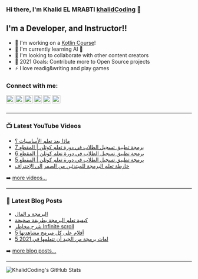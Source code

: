 ### Hi there, I'm Khalid EL MRABTI  [khalidCoding](https://khalidcoding.com/) 👋

## I'm a Developer, and Instructor!!

- 🔭 I'm working on a [Kotlin Course](https://www.youtube.com/watch?v=zC8IKtBlOrE&list=PLtRaTjjI0JHPyGv9D3sws5PejPtKZfEFh)!
- 🌱 I'm currently learning AI 🤣
- 👯 I'm looking to collaborate with other content creators
- 🥅 2021 Goals: Contribute more to Open Source projects
- ⚡ I love readig&writing and play games


### Connect with me:

[<img align="left" alt="khalidcoding.com" width="22px" src="https://khalidcoding.com/wp-content/uploads/2020/01/fav.png" />](https://khalidcoding.com/)
[<img align="left" alt="khalidcoding | YouTube" width="22px" src="https://cdn.jsdelivr.net/npm/simple-icons@v3/icons/youtube.svg" />](https://www.youtube.com/channel/UC63t6j4X8EjabArl2rtWlJQ)
[<img align="left" alt="khalidcoding | Twitter" width="22px" src="https://cdn.jsdelivr.net/npm/simple-icons@v3/icons/twitter.svg" />](https://twitter.com/KhalidCoding)
[<img align="left" alt="khalidcoding | Instagram" width="22px" src="https://cdn.jsdelivr.net/npm/simple-icons@v3/icons/facebook.svg" />](https://www.facebook.com/khalidcoding/)
[<img align="left" alt="khalidcoding | LinkedIn" width="22px" src="https://cdn.jsdelivr.net/npm/simple-icons@v3/icons/linkedin.svg" />](https://www.linkedin.com/in/khalid-el-mrabti/)
[<img align="left" alt="khalidcoding | Instagram" width="22px" src="https://cdn.jsdelivr.net/npm/simple-icons@v3/icons/instagram.svg" />](https://www.instagram.com/khalidelmrabti/)

<br />
<br />

---

### 📺 Latest YouTube Videos

<!-- YOUTUBE:START -->
- [ماذا بعد تعلم الأساسيات ؟](https://www.youtube.com/watch?v=9wkAN1Gu3p4)
- [برمجة تطبيق تسجيل الطلاب في دورة تعلم كوتلن | المقطع 7](https://www.youtube.com/watch?v=VwatlmLOsSU)
- [برمجة تطبيق تسجيل الطلاب في دورة تعلم كوتلن | المقطع 6](https://www.youtube.com/watch?v=8EZbdUIw3sk)
- [برمجة تطبيق تسجيل الطلاب في دورة تعلم كوتلن | المقطع 5](https://www.youtube.com/watch?v=2yD7Cqgl5SU)
- [خارطة تعلم البرمجة للمبتدئين من الصفر إلى الإحتراف](https://www.youtube.com/watch?v=LKePSvgSRcs)
<!-- YOUTUBE:END -->

➡️ [more videos...](https://www.youtube.com/channel/UC63t6j4X8EjabArl2rtWlJQ)

---

### 📕 Latest Blog Posts

<!-- BLOG-POST-LIST:START -->
- [البرمجة و المال](https://khalidcoding.com/%d8%a7%d9%84%d8%a8%d8%b1%d9%85%d8%ac%d8%a9-%d9%88-%d8%a7%d9%84%d9%85%d8%a7%d9%84/)
- [كيفية تعلم البرمجة بطريقة صحيحة](https://khalidcoding.com/%d9%83%d9%8a%d9%81%d9%8a%d8%a9-%d8%aa%d8%b9%d9%84%d9%85-%d8%a7%d9%84%d8%a8%d8%b1%d9%85%d8%ac%d8%a9/)
- [شرح مخاطر Infinite scroll](https://khalidcoding.com/%d8%b4%d8%b1%d8%ad-%d9%85%d8%ae%d8%a7%d8%b7%d8%b1-infinite-scroll/)
- [5 أفلام على كل مبرمج مشاهدتها](https://khalidcoding.com/5-%d8%a3%d9%81%d9%84%d8%a7%d9%85-%d8%b9%d9%84%d9%89-%d9%83%d9%84-%d9%85%d8%a8%d8%b1%d9%85%d8%ac-%d9%85%d8%b4%d8%a7%d9%87%d8%af%d8%aa%d9%87%d8%a7/)
- [5 لغات برمجة من الجيد أن تتعلمها في 2021](https://khalidcoding.com/5-%d9%84%d8%ba%d8%a7%d8%aa-%d8%a8%d8%b1%d9%85%d8%ac%d8%a9/)
<!-- BLOG-POST-LIST:END -->


➡️ [more blog posts...](https://khalidcoding.com/)

---


  <img align="left" alt="KhalidCoding's GitHub Stats" src="https://github-readme-stats.codestackr.vercel.app/api?username=KhalidCoding&show_icons=true&hide_border=true" />



[website]: https://khalidcoding.com/
[twitter]: https://twitter.com/KhalidCoding
[youtube]: https://www.youtube.com/channel/UC63t6j4X8EjabArl2rtWlJQ
[instagram]: https://www.instagram.com/khalidelmrabti/
[linkedin]: https://www.linkedin.com/in/khalid-el-mrabti/


